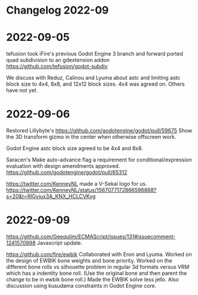 # Changelog 2022-09

#  2022-09-05

tefusion took iFire's previous Godot Engine 3 branch and forward ported quad subdivision to an gdextension addon https://github.com/tefusion/godot-subdiv

We discuss with Reduz, Calinou and Lyuma about astc and limiting astc block size to 4x4, 8x8, and 12x12 block sizes. 4x4 was agreed on. Others have not yet.

#  2022-09-06

Restored Lillybyte's https://github.com/godotengine/godot/pull/59675 Show the 3D transform gizmo in the center when otherwise offscreen work.

Godot Engine astc block size agreed to be 4x4 and 8x8.

Saracen's Make auto-advance flag a requirement for conditional/expression evaluation with design amendments approved. https://github.com/godotengine/godot/pull/65312

https://twitter.com/KenneyNL made a V-Sekai logo for us. https://twitter.com/KenneyNL/status/1567077172866596868?s=20&t=RIGyiux3A_KNX_HCLCVKvg

#  2022-09-09

https://github.com/Geequlim/ECMAScript/issues/131#issuecomment-1241570998 Javascript update.

https://github.com/fire/ewbik Collaborated with Eron and Lyuma. Worked on the design of EWBIK bone weights and bone priority. Worked on the different bone rolls vs silhouette problem in regular 3d formats versus VRM which has a indentity bone roll. (Use the original bone and then parent the change to be in ewbik bone roll.) Made the EWBIK solve less jello. Also discussion using kusudama constraints in Godot Engine core.
